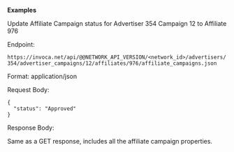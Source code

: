 **Examples**

Update Affiliate Campaign status for Advertiser 354 Campaign 12 to
Affiliate 976

Endpoint:

`https://invoca.net/api/@@NETWORK_API_VERSION/<network_id>/advertisers/354/advertiser_campaigns/12/affiliates/976/affiliate_campaigns.json`

Format: application/json

Request Body:

    {
      "status": "Approved"
    }

Response Body:

Same as a GET response, includes all the affiliate campaign properties.
